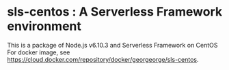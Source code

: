 # sls-centos : A Serverless Framework environment
This is a package of Node.js v6.10.3 and Serverless Framework on CentOS
For docker image, see https://cloud.docker.com/repository/docker/georgeorge/sls-centos.
